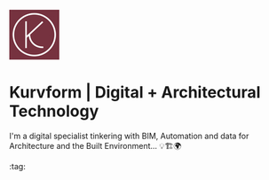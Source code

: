 ![Kurvform Logo](https://github.com/KURVFORM/Kurvform/blob/main/KURVFORM_logo_90x90.jpg)

# Kurvform | Digital + Architectural Technology

I'm a digital specialist tinkering with BIM, Automation and data for Architecture and the Built Environment... :bulb::building_construction::earth_africa:

:tag:
